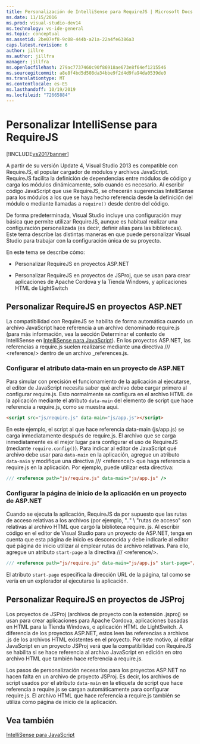```yaml
---
title: Personalización de IntelliSense para RequireJS | Microsoft Docs
ms.date: 11/15/2016
ms.prod: visual-studio-dev14
ms.technology: vs-ide-general
ms.topic: conceptual
ms.assetid: 2be07ef8-9c08-444b-a21a-22a4fe6386a3
caps.latest.revision: 6
author: jillre
ms.author: jillfra
manager: jillfra
ms.openlocfilehash: 279ac7737460c90f86918ae673e8f64ef1215546
ms.sourcegitcommit: a8e8f4bd5d508da34bbe9f2d4d9fa94da0539de0
ms.translationtype: MT
ms.contentlocale: es-ES
ms.lasthandoff: 10/19/2019
ms.locfileid: "72665884"
---
```

# <a name="customizing-intellisense-for-requirejs"></a>Personalizar IntelliSense para RequireJS
[!INCLUDE[vs2017banner](../includes/vs2017banner.md)]

A partir de su versión Update 4, Visual Studio 2013 es compatible con RequireJS, el popular cargador de módulos y archivos JavaScript. RequireJS facilita la definición de dependencias entre módulos de código y carga los módulos dinámicamente, solo cuando es necesario. Al escribir código JavaScript que use RequireJS, se ofrecerán sugerencias IntelliSense para los módulos a los que se haya hecho referencia desde la definición del módulo o mediante llamadas a `require()` desde dentro del código.

 De forma predeterminada, Visual Studio incluye una configuración muy básica que permite utilizar RequireJS, aunque es habitual realizar una configuración personalizada (es decir, definir alias para las bibliotecas). Este tema describe las distintas maneras en que puede personalizar Visual Studio para trabajar con la configuración única de su proyecto.

 En este tema se describe cómo:

- Personalizar RequireJS en proyectos ASP.NET

- Personalizar RequireJS en proyectos de JSProj, que se usan para crear aplicaciones de Apache Cordova y la Tienda Windows, y aplicaciones HTML de LightSwitch

## <a name="customize-requirejs-in-aspnet-projects"></a>Personalizar RequireJS en proyectos ASP.NET
 La compatibilidad con RequireJS se habilita de forma automática cuando un archivo JavaScript hace referencia a un archivo denominado require.js (para más información, vea la sección Determinar el contexto de IntelliSense en [IntelliSense para JavaScript](../ide/javascript-intellisense.md)). En los proyectos ASP.NET, las referencias a require.js suelen realizarse mediante una directiva /// \<reference/> dentro de un archivo _references.js.

### <a name="configure-the-data-main-attribute-in-an-aspnet-project"></a>Configurar el atributo data-main en un proyecto de ASP.NET
 Para simular con precisión el funcionamiento de la aplicación al ejecutarse, el editor de JavaScript necesita saber qué archivo debe cargar primero al configurar require.js. Esto normalmente se configura en el archivo HTML de la aplicación mediante el atributo `data-main` del elemento de script que hace referencia a require.js, como se muestra aquí.

```html
<script src="js/require.js" data-main="js/app.js"></script>
```

 En este ejemplo, el script al que hace referencia data-main (js/app.js) se carga inmediatamente después de require.js. El archivo que se carga inmediatamente es el mejor lugar para configurar el uso de RequireJS (mediante `require.config()`). Para indicar al editor de JavaScript qué archivo debe usar para `data-main` en la aplicación, agregue un atributo `data-main` y modifique una directiva /// \<reference/> que haga referencia a require.js en la aplicación. Por ejemplo, puede utilizar esta directiva:

```javascript
/// <reference path="js/require.js" data-main="js/app.js" />
```

### <a name="configure-the-application-start-page-in-an-aspnet-project"></a>Configurar la página de inicio de la aplicación en un proyecto de ASP.NET
 Cuando se ejecuta la aplicación, RequireJS da por supuesto que las rutas de acceso relativas a los archivos (por ejemplo, ".." \\ "rutas de acceso" son relativas al archivo HTML que cargó la biblioteca require. js. Al escribir código en el editor de Visual Studio para un proyecto de ASP.NET, tenga en cuenta que esta página de inicio es desconocida y debe indicarle al editor qué página de inicio utilizar al emplear rutas de archivo relativas. Para ello, agregue un atributo `start-page` a la directiva /// \<reference/>.

```javascript
/// <reference path="js/require.js" data-main="js/app.js" start-page="/app/index.html" />
```

 El atributo `start-page` especifica la dirección URL de la página, tal como se vería en un explorador al ejecutarse la aplicación.

## <a name="customize-requirejs-in-jsproj-projects"></a>Personalizar RequireJS en proyectos de JSProj
 Los proyectos de JSProj (archivos de proyecto con la extensión .jsproj) se usan para crear aplicaciones para Apache Cordova, aplicaciones basadas en HTML para la Tienda Windows, o aplicación HTML de LightSwitch. A diferencia de los proyectos ASP.NET, estos leen las referencias a archivos .js de los archivos HTML existentes en el proyecto. Por este motivo, al editar JavaScript en un proyecto JSProj verá que la compatibilidad con RequireJS se habilita si se hace referencia al archivo JavaScript en edición en otro archivo HTML que también hace referencia a require.js.

 Los pasos de personalización necesarios para los proyectos ASP.NET no hacen falta en un archivo de proyecto JSProj. Es decir, los archivos de script usados por el atributo `data-main` en la etiqueta de script que hace referencia a require.js se cargan automáticamente para configurar require.js. El archivo HTML que hace referencia a require.js también se utiliza como página de inicio de la aplicación.

## <a name="see-also"></a>Vea también
 [IntelliSense para JavaScript](../ide/javascript-intellisense.md)
